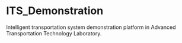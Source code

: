# ITS_Demonstration
Intelligent transportation system demonstration platform in Advanced Transportation Technology Laboratory.
